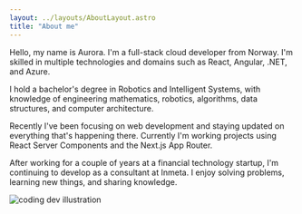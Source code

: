 ```yaml
---
layout: ../layouts/AboutLayout.astro
title: "About me"
---
```


Hello, my name is Aurora. I'm a full-stack cloud developer from Norway. I'm skilled in multiple technologies and domains such as React, Angular, .NET, and Azure.

I hold a bachelor's degree in Robotics and Intelligent Systems, with knowledge of engineering mathematics, robotics, algorithms, data structures, and computer architecture.

Recently I've been focusing on web development and staying updated on everything that's happening there. Currently I'm working projects using React Server Components and the Next.js App Router.

After working for a couple of years at a financial technology startup, I'm continuing to develop as a consultant at Inmeta. I enjoy solving problems, learning new things, and sharing knowledge.

<div>
  <img src="/assets/dev-girl.svg" class="sm:w-1/2 mx-auto" alt="coding dev illustration">
</div>
